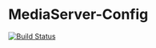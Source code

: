 # MediaServer-Config
[![Build Status](https://travis-ci.org/eliseomartelli/MediaServer-Config.svg?branch=master)](https://travis-ci.org/eliseomartelli/MediaServer-Config)
